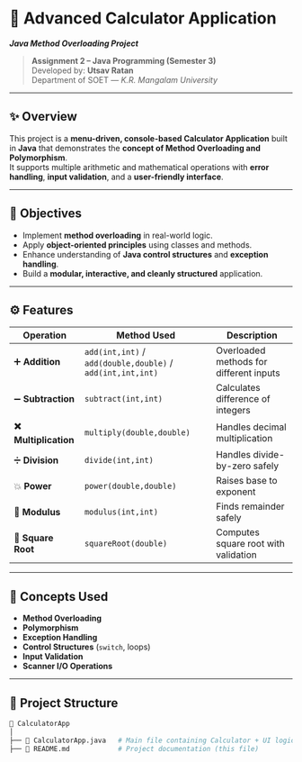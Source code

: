 # 🧮 Advanced Calculator Application  
**_Java Method Overloading Project_**

> **Assignment 2 – Java Programming (Semester 3)**  
> Developed by: **Utsav Ratan**  
> Department of SOET — *K.R. Mangalam University*  

---

## ✨ Overview

This project is a **menu-driven, console-based Calculator Application** built in **Java** that demonstrates the **concept of Method Overloading and Polymorphism**.  
It supports multiple arithmetic and mathematical operations with **error handling**, **input validation**, and a **user-friendly interface**.

---

## 🎯 Objectives

- Implement **method overloading** in real-world logic.  
- Apply **object-oriented principles** using classes and methods.  
- Enhance understanding of **Java control structures** and **exception handling**.  
- Build a **modular, interactive, and cleanly structured** application.

---

## ⚙️ Features

| Operation | Method Used | Description |
|------------|-------------|-------------|
| ➕ **Addition** | `add(int,int)` / `add(double,double)` / `add(int,int,int)` | Overloaded methods for different inputs |
| ➖ **Subtraction** | `subtract(int,int)` | Calculates difference of integers |
| ✖️ **Multiplication** | `multiply(double,double)` | Handles decimal multiplication |
| ➗ **Division** | `divide(int,int)` | Handles divide-by-zero safely |
| 💥 **Power** | `power(double,double)` | Raises base to exponent |
| 🔁 **Modulus** | `modulus(int,int)` | Finds remainder safely |
| 🧠 **Square Root** | `squareRoot(double)` | Computes square root with validation |

---

## 🧩 Concepts Used

- **Method Overloading**  
- **Polymorphism**  
- **Exception Handling**  
- **Control Structures** (`switch`, loops)  
- **Input Validation**  
- **Scanner I/O Operations**

---

## 🧱 Project Structure

```bash
📁 CalculatorApp
│
├── 📄 CalculatorApp.java   # Main file containing Calculator + UI logic
├── 📘 README.md            # Project documentation (this file)
